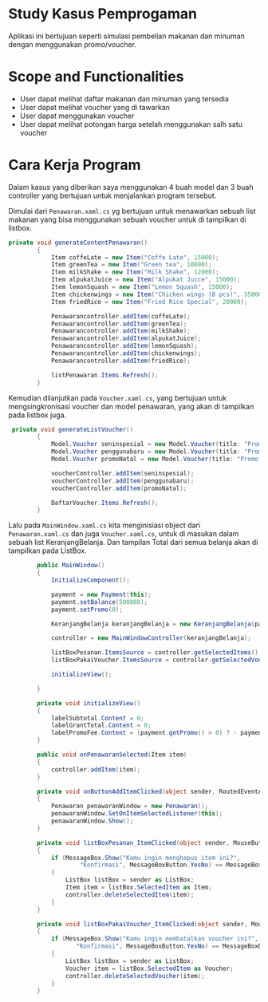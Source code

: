 # Study Kasus Pemprogaman
Aplikasi ini bertujuan seperti simulasi pembelian makanan dan minuman dengan menggunakan promo/voucher.

# Scope and Functionalities
- User dapat melihat daftar makanan dan minuman yang tersedia
- User dapat melihat voucher yang di tawarkan
- User dapat menggunakan voucher
- User dapat melihat potongan harga setelah menggunakan salh satu voucher

# Cara Kerja Program
Dalam kasus yang diberikan saya menggunakan 4 buah model dan 3 buah controller yang bertujuan untuk 
menjalankan program tersebut.

Dimulai dari `Penawaran.xaml.cs` yg bertujuan untuk menawarkan sebuah list makanan yang bisa menggunakan sebuah voucher
untuk di tampilkan di listbox.
```c#
private void generateContentPenawaran()
        {
            Item coffeLate = new Item("Coffe Late", 15000);
            Item greenTea = new Item("Green tea", 10000);
            Item milkShake = new Item("Milk Shake", 12000);
            Item alpukatJuice = new Item("Alpukat Juice", 15000);
            Item lemonSquash = new Item("Lemon Squash", 15000);
            Item chickenwings = new Item("Chicken wings (8 pcs)", 35000);
            Item friedRice = new Item("Fried Rice Special", 20000);

            Penawarancontroller.addItem(coffeLate);
            Penawarancontroller.addItem(greenTea);
            Penawarancontroller.addItem(milkShake);
            Penawarancontroller.addItem(alpukatJuice);
            Penawarancontroller.addItem(lemonSquash);
            Penawarancontroller.addItem(chickenwings);
            Penawarancontroller.addItem(friedRice);

            listPenawaran.Items.Refresh();
        }
```
Kemudian dilanjutkan pada `Voucher.xaml.cs`, yang bertujuan untuk mengsingkronisasi voucher dan model penawaran,
yang akan di tampilkan pada listbox juga.
```c#
 private void generateListVoucher()
        {
            Model.Voucher seninspesial = new Model.Voucher(title: "Promo Senin Spesial 25%", discInPercent: 25);
            Model.Voucher penggunabaru = new Model.Voucher(title: "Promo Pengguna Baru 50%", discInPercent: 50);
            Model.Voucher promoNatal = new Model.Voucher(title: "Promo Natal Potongan 10000", disc: 10000);

            voucherController.addItem(seninspesial);
            voucherController.addItem(penggunabaru);
            voucherController.addItem(promoNatal);

            DaftarVoucher.Items.Refresh();
        }
```
Lalu pada `MainWindow.xaml.cs` kita menginisiasi object dari `Penawaran.xaml.cs` dan juga `Voucher.xaml.cs`,
untuk di masukan dalam sebuah list KeranjangBelanja. Dan tampilan Total dari semua belanja akan di tampilkan pada ListBox.
```cs
        public MainWindow()
        {
            InitializeComponent();

            payment = new Payment(this);
            payment.setBalance(500000);
            payment.setPromo(0);

            KeranjangBelanja keranjangBelanja = new KeranjangBelanja(payment, this);

            controller = new MainWindowController(keranjangBelanja);

            listBoxPesanan.ItemsSource = controller.getSelectedItems();
            listBoxPakaiVoucher.ItemsSource = controller.getSelectedVouchers();

            initializeView();

        }

        private void initializeView()
        {
            labelSubtotal.Content = 0;
            labelGrantTotal.Content = 0;
            labelPromoFee.Content = (payment.getPromo() > 0) ? - payment.getPromo() : 0;
        }

        public void onPenawaranSelected(Item item)
        {
            controller.addItem(item);
        }

        private void onButtonAddItemClicked(object sender, RoutedEventArgs e)
        {
            Penawaran penawaranWindow = new Penawaran();
            penawaranWindow.SetOnItemSelectedListener(this);
            penawaranWindow.Show();
        }

        private void listBoxPesanan_ItemClicked(object sender, MouseButtonEventArgs e)
        {
            if (MessageBox.Show("Kamu ingin menghapus item ini?",
                    "Konfirmasi", MessageBoxButton.YesNo) == MessageBoxResult.Yes)
            {
                ListBox listBox = sender as ListBox;
                Item item = listBox.SelectedItem as Item;
                controller.deleteSelectedItem(item);
            }
        }

        private void listBoxPakaiVoucher_ItemClicked(object sender, MouseButtonEventArgs e)
        {
            if (MessageBox.Show("Kamu ingin membatalkan voucher ini?",
                   "Konfirmasi", MessageBoxButton.YesNo) == MessageBoxResult.Yes)
            {
                ListBox listBox = sender as ListBox;
                Voucher item = listBox.SelectedItem as Voucher;
                controller.deleteSelectedVoucher(item);
            }
        }
```
